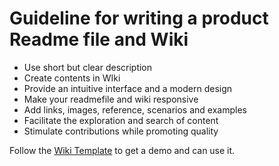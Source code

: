 # Guideline for writing a product Readme file and Wiki

- Use short but clear description
- Create contents in WIki
- Provide an intuitive interface and a modern design
- Make your readmefile and wiki responsive
- Add links, images, reference, scenarios and examples
- Facilitate the exploration and search of content
- Stimulate contributions while promoting quality

Follow the [Wiki Template]() to get a demo and can use it.
